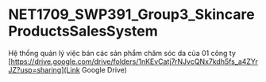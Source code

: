 # NET1709_SWP391_Group3_SkincareProductsSalesSystem
Hệ thống quản lý việc bán các sản phẩm chăm sóc da của 01 công ty
[https://drive.google.com/drive/folders/1nKEvCatj7rNJvcQNx7kdh5fs_a4ZYrJZ?usp=sharing](Link Google Drive)
